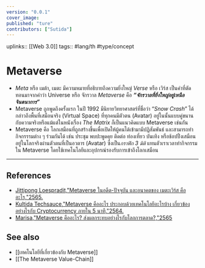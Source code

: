 ```yaml
---
version: "0.0.1"
cover_image:
published: "ture"
contributors: ["Sutida"]
---
```

uplinks:: [[Web 3.0]]
tags:: #lang/th #type/concept

# Metaverse
- *Meta* หรือ เมต้า, เมตะ มีความหมายที่อธิบายถึงความยิ่งใหญ่
*Verse* หรือ เวิร์ส เป็นคำที่ตัดทอนมาจากคำว่า Universe หรือ จักรวาล
*Metaverse*  คือ ***“จักรวาลที่ยิ่งใหญ่อยู่เหนือจินตนาการ”***
- Metaverse ถูกพูดถึงครั้งแรก ในปี 1992 มีนิยายวิทยาศาสตร์ที่ชื่อว่า “_Snow Crash_” ได้กล่าวถึงพื้นที่เสมือนจริง (Virtual Space) ที่ทุกคนมีตัวตน (Avatar) อยู่ในนั้นแบบคู่ขนานกับความจริงหรือแม้แต่ในหนังเรื่อง _The Matrix_ ก็เป็นแนวคิดแบบ Metaverse เช่นกัน
- Metaverse คือ โลกเสมือนที่ถูกสร้างขึ้นเพื่อเปิดให้ผู้คนได้เข้ามามีปฏิสัมพันธ์ และสามารถทำกิจกรรรมต่าง ๆ ร่วมกันได้ เช่น ประชุม พบปะพูดคุย ติดต่อ ท่องเที่ยว บันเทิง หรือช้อปปิ้งเสมือนอยู่ในโลกจริงผ่านตัวตนที่เป็นอวตาร (Avatar) ซึ่งเป็น*กราฟิก 3 มิติ* แทนตัวเราเวลาทำกิจกรรมใน Metaverse โดยใช้เทคโนโลยีและอุปกรณ์รองรับการเข้าถึงโลกเสมือน 
---
## References
- [Jittipong Loespradit,"Metaverse ในอดีต-ปัจจุบัน และอนาคตของ เมตะเวิร์ส คืออะไร,"2565.](https://www.martechthai.com/technology/what-is-metaverse/)
- [Kultida Techsauce,"Metaverse คืออะไร ประกอบด้วยเทคโนโลยีอะไรบ้าง เกี่ยวข้องอย่างไรกับ Cryptocurrency ภายใน 5 นาที,"2564.](https://techsauce.co/tech-and-biz/what-is-metaverse)
- [Marisa,"Metaverse คืออะไร? ส่งผลกระทบอย่างไรกับโลกการตลาด?,"2565](https://contentshifu.com/blog/what-is-metaverse)
## See also
- [[เทคโนโลยีที่เกี่ยวข้องกับ Metaverse]]
- [[The Metaverse Value-Chain]]
